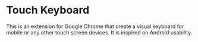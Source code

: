 # Touch Keyboard

This is an extension for Google Chrome that create a visual keyboard for mobile or any other touch screen devices. 
It is inspired on Android usability.